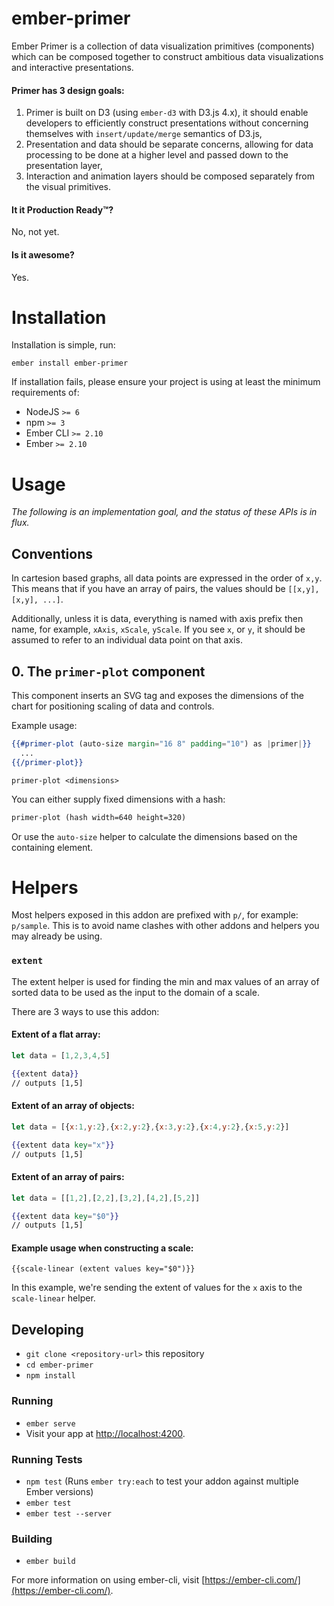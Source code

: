 # ember-primer

Ember Primer is a collection of data visualization primitives (components) which
can be composed together to construct ambitious data visualizations and interactive
presentations.

#### Primer has 3 design goals:

1. Primer is built on D3 (using `ember-d3` with D3.js 4.x), it should enable 
developers to efficiently construct presentations without concerning 
themselves with `insert/update/merge` semantics of D3.js,
2. Presentation and data should be separate concerns, allowing for data processing
to be done at a higher level and passed down to the presentation layer,
3. Interaction and animation layers should be composed separately from the visual
primitives.

#### It it Production Ready™?

No, not yet.

#### Is it awesome?

Yes.

# Installation

Installation is simple, run:

```
ember install ember-primer
```

If installation fails, please ensure your project is using at least the minimum
requirements of:

- NodeJS `>= 6`
- npm `>= 3`
- Ember CLI `>= 2.10`
- Ember `>= 2.10`

# Usage

*The following is an implementation goal, and the status of these APIs is in flux.*

## Conventions

In cartesion based graphs, all data points are expressed in the order of `x,y`. 
This means that if you have an array of pairs, the values should be `[[x,y], [x,y], ...]`.

Additionally, unless it is data, everything is named with axis prefix then name, for
example, `xAxis`, `xScale`, `yScale`. If you see `x`, or `y`, it should be assumed to
refer to an individual data point on that axis.

## 0. The `primer-plot` component

This component inserts an SVG tag and exposes the dimensions of the chart for
positioning scaling of data and controls.

Example usage:

```hbs
{{#primer-plot (auto-size margin="16 8" padding="10") as |primer|}}
  ...
{{/primer-plot}}

```

`primer-plot <dimensions>`

You can either supply fixed dimensions with a hash:

```hbs
primer-plot (hash width=640 height=320)
```

Or use the `auto-size` helper to calculate the dimensions based on the containing
element.

# Helpers

Most helpers exposed in this addon are prefixed with `p/`, for example: `p/sample`. 
This is to avoid name clashes with other addons and helpers you may already be using.

### `extent`

The extent helper is used for finding the min and max values of an array of sorted data
to be used as the input to the domain of a scale.

There are 3 ways to use this addon:

#### Extent of a flat array:

```js
let data = [1,2,3,4,5]
```

```hbs
{{extent data}}
// outputs [1,5]
```

#### Extent of an array of objects:

```js
let data = [{x:1,y:2},{x:2,y:2},{x:3,y:2},{x:4,y:2},{x:5,y:2}]
```

```hbs
{{extent data key="x"}}
// outputs [1,5]
```

#### Extent of an array of pairs:

```js
let data = [[1,2],[2,2],[3,2],[4,2],[5,2]]
```

```hbs
{{extent data key="$0"}}
// outputs [1,5]
```

#### Example usage when constructing a scale:

```
{{scale-linear (extent values key="$0")}}
```

In this example, we're sending the extent of values for the `x` axis to the 
`scale-linear` helper.

## Developing

* `git clone <repository-url>` this repository
* `cd ember-primer`
* `npm install`

### Running

* `ember serve`
* Visit your app at [http://localhost:4200](http://localhost:4200).

### Running Tests

* `npm test` (Runs `ember try:each` to test your addon against multiple Ember versions)
* `ember test`
* `ember test --server`

### Building

* `ember build`

For more information on using ember-cli, visit [https://ember-cli.com/](https://ember-cli.com/).
